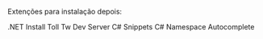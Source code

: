 Extenções para instalação depois:

.NET Install Toll
Tw Dev Server
C# Snippets
C# Namespace Autocomplete
